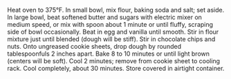 Heat oven to 375°F. In small bowl, mix flour, baking soda and salt; set aside.
In large bowl, beat softened butter and sugars with electric mixer on medium speed, or mix with spoon about 1 minute or until fluffy, scraping side of bowl occasionally.
Beat in egg and vanilla until smooth. Stir in flour mixture just until blended (dough will be stiff). Stir in chocolate chips and nuts.
Onto ungreased cookie sheets, drop dough by rounded tablespoonfuls 2 inches apart.
Bake 8 to 10 minutes or until light brown (centers will be soft). Cool 2 minutes; remove from cookie sheet to cooling rack. Cool completely, about 30 minutes. Store covered in airtight container.